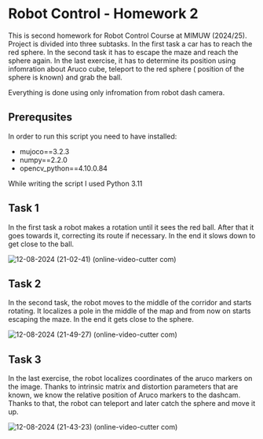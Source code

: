 # Robot Control - Homework 2

This is second homework for Robot Control Course at MIMUW (2024/25). Project is divided into three subtasks. In the
first task a car has to reach the red sphere. In the second task it has to escape the maze and reach the sphere again.
In the last exercise, it has to determine its position using infomration about Aruco cube, teleport to the red sphere (
position of the sphere is known) and grab the ball.

Everything is done using only infromation from robot dash camera.

## Prerequsites

In order to run this script you need to have installed:

- mujoco==3.2.3
- numpy==2.2.0
- opencv_python==4.10.0.84

While writing the script I used Python 3.11

## Task 1

In the first task a robot makes a rotation until it sees the red ball. After that it goes towards it, correcting its
route if necessary. In the end it slows down to get close to the ball.

![12-08-2024 (21-02-41) (online-video-cutter com)](https://github.com/user-attachments/assets/b13bde64-3810-490e-8532-a715955937a3)

## Task 2

In the second task, the robot moves to the middle of the corridor and starts rotating. It localizes a pole in the middle
of the map and from now on starts escaping the maze. In the end it gets close to the sphere.

![12-08-2024 (21-49-27) (online-video-cutter com)](https://github.com/user-attachments/assets/38385ae7-2ec8-45f4-b7c5-eade7489b173)

## Task 3

In the last exercise, the robot localizes coordinates of the aruco markers on the image. Thanks to intrinsic matrix and
distortion parameters that are known, we know the relative position of Aruco markers to the dashcam. Thanks to that, the
robot can teleport and later catch the sphere and move it up.

![12-08-2024 (21-43-23) (online-video-cutter com)](https://github.com/user-attachments/assets/ecb72c07-df47-4668-9ba3-eefdc8450df3)
